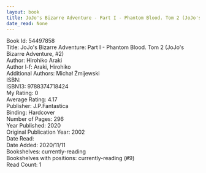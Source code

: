 ```yaml
---
layout: book
title: JoJo's Bizarre Adventure - Part I - Phantom Blood. Tom 2 (JoJo's Bizarre Adventure,  no. 2)
date_read: None
---
```


Book Id: 54497858<br />
Title: JoJo's Bizarre Adventure: Part I - Phantom Blood. Tom 2 (JoJo's Bizarre Adventure, #2)<br />
Author: Hirohiko Araki<br />
Author l-f: Araki, Hirohiko<br />
Additional Authors: Michał Żmijewski<br />
ISBN: <br />
ISBN13: 9788374718424<br />
My Rating: 0<br />
Average Rating: 4.17<br />
Publisher: J.P.Fantastica<br />
Binding: Hardcover<br />
Number of Pages: 296<br />
Year Published: 2020<br />
Original Publication Year: 2002<br />
Date Read: <br />
Date Added: 2020/11/11<br />
Bookshelves: currently-reading<br />
Bookshelves with positions: currently-reading (#9)<br />
Read Count: 1<br />

